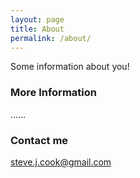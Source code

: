 ```yaml
---
layout: page
title: About
permalink: /about/
---
```


Some information about you!

### More Information

......

### Contact me

[steve.j.cook@gmail.com](mailto:steve.j.cook@gmail.com)
